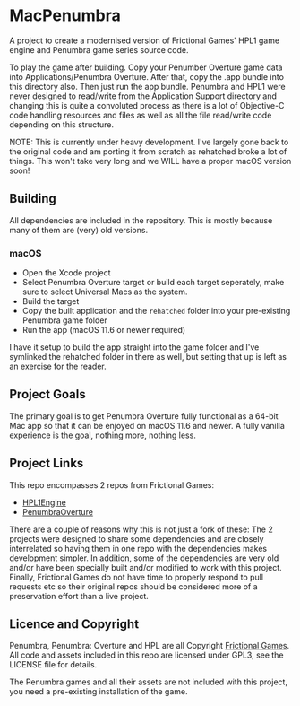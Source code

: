 MacPenumbra
==============
A project to create a modernised version of Frictional Games' HPL1 game engine and Penumbra game series source code.

To play the game after building.  Copy your Penumber Overture game data into Applications/Penumbra Overture.  After that, copy the .app bundle into this directory also.  Then just run the app bundle.  Penumbra and HPL1 were never designed to read/write from the Application Support directory and changing this is quite a convoluted process as there is a lot of Objective-C code handling resources and files as well as all the file read/write code depending on this structure.

NOTE: This is currently under heavy development.  I've largely gone back to the original code and am porting it from scratch as rehatched broke a lot of things.  This won't take very long and we WILL have a proper macOS version soon!

Building
--------
All dependencies are included in the repository. This is mostly because many of them are (very) old versions.

### macOS

* Open the Xcode project
* Select Penumbra Overture target or build each target seperately, make sure to select Universal Macs as the system.
* Build the target
* Copy the built application and the `rehatched` folder into your pre-existing Penumbra game folder
* Run the app (macOS 11.6 or newer required)

I have it setup to build the app straight into the game folder and I've symlinked the rehatched folder
in there as well, but setting that up is left as an exercise for the reader.

Project Goals
-------------
The primary goal is to get Penumbra Overture fully functional as a 64-bit Mac app so that it
can be enjoyed on macOS 11.6 and newer.  A fully vanilla experience is the goal, nothing more, nothing less.

Project Links
-------------
This repo encompasses 2 repos from Frictional Games:

* [HPL1Engine](https://github.com/FrictionalGames/HPL1Engine)
* [PenumbraOverture](https://github.com/FrictionalGames/PenumbraOverture)

There are a couple of reasons why this is not just a fork of these:
The 2 projects were designed to share some dependencies and are closely interrelated
so having them in one repo with the dependencies makes development simpler. In addition,
some of the dependencies are very old and/or have been specially built and/or modified
to work with this project. Finally, Frictional Games do not have time to properly
respond to pull requests etc so their original repos should be considered more of
a preservation effort than a live project.

Licence and Copyright
---------------------
Penumbra, Penumbra: Overture and HPL are all Copyright [Frictional Games](https://frictionalgames.com/). 
All code and assets included in this repo are licensed under GPL3, see the LICENSE file for details.

The Penumbra games and all their assets are not included with this project,
you need a pre-existing installation of the game.
